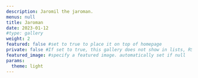```yaml
---
description: Jaromil the jaroman.
menus: null
title: Jaroman
date: 2023-01-12
#type: gallery
weight: 2
featured: false #set to true to place it on top of homepage
private: false #If set to true, this gallery does not show in lists, RSS, sitemaps, etc. On list pages, use cascade to hide descendants.
featured_image: #specify a featured image. automatically set if null
params:
  theme: light
---
```

